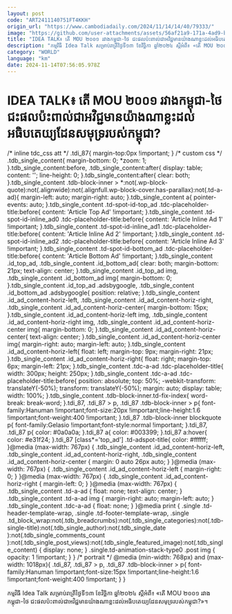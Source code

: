 ```yaml
---
layout: post
code: "ART2411140751FT4KKH"
origin_url: "https://www.cambodiadaily.com/2024/11/14/14/40/79333/"
image: "https://github.com/user-attachments/assets/56af21a9-171a-4ad9-b461-c26cc1d168f1"
title: "IDEA TALK៖ តើ MOU ២០០១ រវាង​កម្ពុជា-ថៃ ជះ​ផល​ប៉ះពាល់​ជា​អវិជ្ជមាន​យ៉ាងណា​ខ្លះ​ដល់​អធិបតេយ្យ​ដែនសមុទ្រ​របស់​កម្ពុជា?"
description: "កម្មវិធី Idea Talk សម្រាប់​រាត្រី​ថ្ងៃទី​១៣ ខែ​វិច្ឆិកា ឆ្នាំ​២០២៤ ស្តីអំពី៖ «តើ MOU ២០០១ រវាង​កម្ពុជា-ថៃ ជះ​ផល​ប៉ះពាល់​ជា​អវិជ្ជមាន​យ៉ាងណា​ខ្លះ​ដល់​អធិបតេយ្យ​ដែនសមុទ្រ​របស់​កម្ពុជា?»។"
category: "WORLD"
language: "km"
date: 2024-11-14T07:56:05.978Z
---
```


# IDEA TALK៖ តើ MOU ២០០១ រវាង​កម្ពុជា-ថៃ ជះ​ផល​ប៉ះពាល់​ជា​អវិជ្ជមាន​យ៉ាងណា​ខ្លះ​ដល់​អធិបតេយ្យ​ដែនសមុទ្រ​របស់​កម្ពុជា?

/\* inline tdc\_css att \*/ .tdi\_87{ margin-top:0px !important; } /\* custom css \*/ .tdb\_single\_content{ margin-bottom: 0; \*zoom: 1; }.tdb\_single\_content:before, .tdb\_single\_content:after{ display: table; content: ''; line-height: 0; }.tdb\_single\_content:after{ clear: both; }.tdb\_single\_content .tdb-block-inner > \*:not(.wp-block-quote):not(.alignwide):not(.alignfull.wp-block-cover.has-parallax):not(.td-a-ad){ margin-left: auto; margin-right: auto; }.tdb\_single\_content a{ pointer-events: auto; }.tdb\_single\_content .td-spot-id-top\_ad .tdc-placeholder-title:before{ content: 'Article Top Ad' !important; }.tdb\_single\_content .td-spot-id-inline\_ad0 .tdc-placeholder-title:before{ content: 'Article Inline Ad 1' !important; }.tdb\_single\_content .td-spot-id-inline\_ad1 .tdc-placeholder-title:before{ content: 'Article Inline Ad 2' !important; }.tdb\_single\_content .td-spot-id-inline\_ad2 .tdc-placeholder-title:before{ content: 'Article Inline Ad 3' !important; }.tdb\_single\_content .td-spot-id-bottom\_ad .tdc-placeholder-title:before{ content: 'Article Bottom Ad' !important; }.tdb\_single\_content .id\_top\_ad, .tdb\_single\_content .id\_bottom\_ad{ clear: both; margin-bottom: 21px; text-align: center; }.tdb\_single\_content .id\_top\_ad img, .tdb\_single\_content .id\_bottom\_ad img{ margin-bottom: 0; }.tdb\_single\_content .id\_top\_ad .adsbygoogle, .tdb\_single\_content .id\_bottom\_ad .adsbygoogle{ position: relative; }.tdb\_single\_content .id\_ad\_content-horiz-left, .tdb\_single\_content .id\_ad\_content-horiz-right, .tdb\_single\_content .id\_ad\_content-horiz-center{ margin-bottom: 15px; }.tdb\_single\_content .id\_ad\_content-horiz-left img, .tdb\_single\_content .id\_ad\_content-horiz-right img, .tdb\_single\_content .id\_ad\_content-horiz-center img{ margin-bottom: 0; }.tdb\_single\_content .id\_ad\_content-horiz-center{ text-align: center; }.tdb\_single\_content .id\_ad\_content-horiz-center img{ margin-right: auto; margin-left: auto; }.tdb\_single\_content .id\_ad\_content-horiz-left{ float: left; margin-top: 9px; margin-right: 21px; }.tdb\_single\_content .id\_ad\_content-horiz-right{ float: right; margin-top: 6px; margin-left: 21px; }.tdb\_single\_content .tdc-a-ad .tdc-placeholder-title{ width: 300px; height: 250px; }.tdb\_single\_content .tdc-a-ad .tdc-placeholder-title:before{ position: absolute; top: 50%; -webkit-transform: translateY(-50%); transform: translateY(-50%); margin: auto; display: table; width: 100%; }.tdb\_single\_content .tdb-block-inner.td-fix-index{ word-break: break-word; }.tdi\_87, .tdi\_87 > p, .tdi\_87 .tdb-block-inner > p{ font-family:Hanuman !important;font-size:20px !important;line-height:1.6 !important;font-weight:400 !important; }.tdi\_87 .tdb-block-inner blockquote p{ font-family:Gelasio !important;font-style:normal !important; }.tdi\_87, .tdi\_87 p{ color: #0a0a0a; }.tdi\_87 a{ color: #003399; }.tdi\_87 a:hover{ color: #e31f24; }.tdi\_87 \[class\*='top\_ad'\] .td-adspot-title{ color: #ffffff; }@media (max-width: 767px) { .tdb\_single\_content .id\_ad\_content-horiz-left, .tdb\_single\_content .id\_ad\_content-horiz-right, .tdb\_single\_content .id\_ad\_content-horiz-center { margin: 0 auto 26px auto; } }@media (max-width: 767px) { .tdb\_single\_content .id\_ad\_content-horiz-left { margin-right: 0; } }@media (max-width: 767px) { .tdb\_single\_content .id\_ad\_content-horiz-right { margin-left: 0; } }@media (max-width: 767px) { .tdb\_single\_content .td-a-ad { float: none; text-align: center; } .tdb\_single\_content .td-a-ad img { margin-right: auto; margin-left: auto; } .tdb\_single\_content .tdc-a-ad { float: none; } }@media print { .single .td-header-template-wrap, .single .td-footer-template-wrap, .single .td\_block\_wrap:not(.tdb\_breadcrumbs):not(.tdb\_single\_categories):not(.tdb-single-title):not(.tdb\_single\_author):not(.tdb\_single\_date ):not(.tdb\_single\_comments\_count ):not(.tdb\_single\_post\_views):not(.tdb\_single\_featured\_image):not(.tdb\_single\_content) { display: none; } .single.td-animation-stack-type0 .post img { opacity: 1 !important; } } /\* portrait \*/ @media (min-width: 768px) and (max-width: 1018px){ .tdi\_87, .tdi\_87 > p, .tdi\_87 .tdb-block-inner > p{ font-family:Hanuman !important;font-size:15px !important;line-height:1.6 !important;font-weight:400 !important; } }

កម្មវិធី Idea Talk សម្រាប់​រាត្រី​ថ្ងៃទី​១៣ ខែ​វិច្ឆិកា ឆ្នាំ​២០២៤ ស្តីអំពី៖ «តើ MOU ២០០១ រវាង​កម្ពុជា-ថៃ ជះ​ផល​ប៉ះពាល់​ជា​អវិជ្ជមាន​យ៉ាងណា​ខ្លះ​ដល់​អធិបតេយ្យ​ដែនសមុទ្រ​របស់​កម្ពុជា?»។